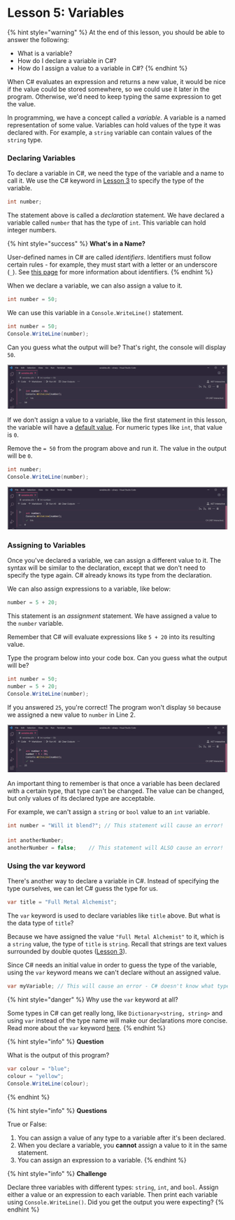 # Lesson 5: Variables

{% hint style="warning" %}
At the end of this lesson, you should be able to answer the following:

* What is a variable?
* How do I declare a variable in C\#?
* How do I assign a value to a variable in C\#?
{% endhint %}

When C\# evaluates an expression and returns a new value, it would be nice if the value could be stored somewhere, so we could use it later in the program. Otherwise, we'd need to keep typing the same expression to get the value.

In programming, we have a concept called a _variable_. A variable is a named representation of some value. Variables can hold values of the type it was declared with. For example, a `string` variable can contain values of the `string` type.

### Declaring Variables

To declare a variable in C\#, we need the type of the variable and a name to call it. We use the C\# keyword in [Lesson 3](lesson-3-data-types.md) to specify the type of the variable.

```csharp
int number;
```

The statement above is called a _declaration_ statement. We have declared a variable called `number` that has the type of `int`.  This variable can hold integer numbers.

{% hint style="success" %}
**What's in a Name?**

User-defined names in C\# are called _identifiers_. Identifiers must follow certain rules - for example, they must start with a letter or an underscore \(`_`\). See [this page](https://docs.microsoft.com/en-us/dotnet/csharp/fundamentals/coding-style/identifier-names) for more information about identifiers.
{% endhint %}

When we declare a variable, we can also assign a value to it.

```csharp
int number = 50;
```

We can use this variable in a `Console.WriteLine()` statement.

```csharp
int number = 50;
Console.WriteLine(number);
```

Can you guess what the output will be? That's right, the console will display `50`.

![](../.gitbook/assets/2021-07-10_21-56-03.png)

If we don't assign a value to a variable, like the first statement in this lesson, the variable will have a [default value](https://docs.microsoft.com/en-us/dotnet/csharp/language-reference/builtin-types/default-values). For numeric types like `int`, that value is `0`.

Remove the  `= 50` from the program above and run it. The value in the output will be `0`.

```csharp
int number;
Console.WriteLine(number);
```

![](../.gitbook/assets/2021-07-10_21-56-47.png)

### Assigning to Variables

Once you've declared a variable, we can assign a different value to it. The syntax will be similar to the declaration, except that we don't need to specify the type again. C\# already knows its type from the declaration.

We can also assign expressions to a variable, like below:

```csharp
number = 5 + 20;
```

This statement is an _assignment_ statement. We have assigned a value to the `number` variable.

Remember that C\# will evaluate expressions like `5 + 20` into its resulting value.

Type the program below into your code box. Can you guess what the output will be?

```csharp
int number = 50;
number = 5 + 20;
Console.WriteLine(number);
```

If you answered `25`, you're correct! The program won't display `50` because we assigned a new value to `number` in Line 2.

![](../.gitbook/assets/2021-07-10_21-58-26.png)

An important thing to remember is that once a variable has been declared with a certain type, that type can't be changed. The value can be changed, but only values of its declared type are acceptable.

For example, we can't assign a `string` or `bool` value to an `int` variable.

```csharp
int number = "Will it blend?"; // This statement will cause an error!

int anotherNumber;
anotherNumber = false;    // This statement will ALSO cause an error!
```

### Using the var keyword

There's another way to declare a variable in C\#. Instead of specifying the type ourselves, we can let C\# guess the type for us.

```csharp
var title = "Full Metal Alchemist";
```

The `var` keyword is used to declare variables like `title` above. But what is the data type of `title`?

Because we have assigned the value `"Full Metal Alchemist"` to it, which is a `string` value, the type of `title` is `string`. Recall that strings are text values surrounded by double quotes \([Lesson 3](lesson-3-data-types.md)\).

Since C\# needs an initial value in order to guess the type of the variable, using the `var` keyword means we can't declare without an assigned value.

```csharp
var myVariable; // This will cause an error - C# doesn't know what type it is!
```

{% hint style="danger" %}
Why use the `var` keyword at all? 

Some types in C\# can get really long, like `Dictionary<string, string>` and using `var` instead of the type name will make our declarations more concise. Read more about the `var` keyword [here](https://docs.microsoft.com/en-us/dotnet/csharp/language-reference/keywords/var).
{% endhint %}

{% hint style="info" %}
**Question**

What is the output of this program?

```csharp
var colour = "blue";
colour = "yellow";
Console.WriteLine(colour);
```
{% endhint %}

{% hint style="info" %}
**Questions**

True or False: 

1. You can assign a value of any type to a variable after it's been declared.
2. When you declare a variable, you **cannot** assign a value to it in the same statement.
3. You can assign an expression to a variable.
{% endhint %}

{% hint style="info" %}
**Challenge**

Declare three variables with different types: `string`, `int`, and `bool`. Assign either a value or an expression to each variable. Then print each variable using `Console.WriteLine()`. Did you get the output you were expecting?
{% endhint %}

